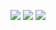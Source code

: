 ![](https://img.shields.io/badge/day%20📅-19-blue)   	![](https://img.shields.io/badge/stars%20⭐-36-yellow)   	![](https://img.shields.io/badge/days%20completed-18-red)